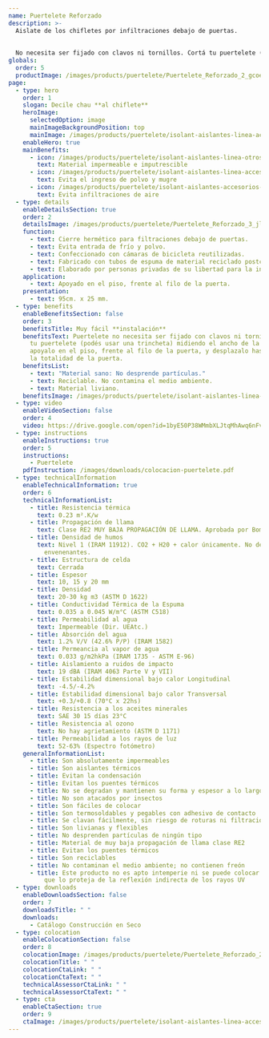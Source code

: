```yaml
---
name: Puertelete Reforzado
description: >-
  Aislate de los chifletes por infiltraciones debajo de puertas.
  
  
  No necesita ser fijado con clavos ni tornillos. Cortá tu puertelete (podés usar una trincheta) midiendo el ancho de la puerta, apoyalo en el piso, frente al filo de la puerta, y desplazalo hasta que cubra la totalidad de la puerta.
globals:
  order: 5
  productImage: /images/products/puertelete/Puertelete_Reforzado_2_gcoeao.jpg
page:
  - type: hero
    order: 1
    slogan: Decile chau **al chiflete**
    heroImage:
      selectedOption: image
      mainImageBackgroundPosition: top
      mainImage: /images/products/puertelete/isolant-aislantes-linea-accesorios-puertelete-imagen.jpg
    enableHero: true
    mainBenefits:
      - icon: /images/products/puertelete/isolant-aislantes-linea-otros-usos-puertelete-beneficio-1.svg
        text: Material impermeable e imputrescible
      - icon: /images/products/puertelete/isolant-aislantes-linea-accesorios-puertelete-beneficio-2.svg
        text: Evita el ingreso de polvo y mugre
      - icon: /images/products/puertelete/isolant-aislantes-accesorios-puertelete-beneficio-3.svg
        text: Evita infiltraciones de aire
  - type: details
    enableDetailsSection: true
    order: 2
    detailsImage: /images/products/puertelete/Puertelete_Reforzado_3_jl6rhk.jpg
    function:
      - text: Cierre hermético para filtraciones debajo de puertas.
      - text: Evita entrada de frío y polvo.
      - text: Confeccionado con cámaras de bicicleta reutilizadas.
      - text: Fabricado con tubos de espuma de material reciclado postconsumo.
      - text: Elaborado por personas privadas de su libertad para la inclusión laboral.
    application:
      - text: Apoyado en el piso, frente al filo de la puerta.
    presentation:
      - text: 95cm. x 25 mm.
  - type: benefits
    enableBenefitsSection: false
    order: 3
    benefitsTitle: Muy fácil **instalación**
    benefitsText: Puertelete no necesita ser fijado con clavos ni tornillos. Cortá
      tu puertelete (podés usar una trincheta) midiendo el ancho de la puerta,
      apoyalo en el piso, frente al filo de la puerta, y desplazalo hasta que cubra
      la totalidad de la puerta.
    benefitsList:
      - text: "Material sano: No desprende partículas."
      - text: Reciclable. No contamina el medio ambiente.
      - text: Material liviano.
    benefitsImage: /images/products/puertelete/isolant-aislantes-linea-otros-usos-puertelete-beneficio-exclusivo.jpg
  - type: video
    enableVideoSection: false
    order: 4
    video: https://drive.google.com/open?id=1byE50P38WMmbXLJtqMhAwq6nFvAfTE1G&authuser=marketing%40isolant.com.ar&usp=drive_fs
  - type: instructions
    enableInstructions: true
    order: 5
    instructions:
      - Puertelete
    pdfInstruction: /images/downloads/colocacion-puertelete.pdf
  - type: technicalInformation
    enableTechnicalInformation: true
    order: 6
    technicalInformationList:
      - title: Resistencia térmica
        text: 0.23 m².K/w
      - title: Propagación de llama
        text: Clase RE2 MUY BAJA PROPAGACIÓN DE LLAMA. Aprobada por Bomberos Argentina.
      - title: Densidad de humos
        text: Nivel 1 (IRAM 11912). CO2 + H20 + calor únicamente. No desprende gases
          envenenantes.
      - title: Estructura de celda
        text: Cerrada
      - title: Espesor
        text: 10, 15 y 20 mm
      - title: Densidad
        text: 20-30 kg m3 (ASTM D 1622)
      - title: Conductividad Térmica de la Espuma
        text: 0.035 a 0.045 W/m°C (ASTM C518)
      - title: Permeabilidad al agua
        text: Impermeable (Dir. UEAtc.)
      - title: Absorción del agua
        text: 1.2% V/V (42.6% P/P) (IRAM 1582)
      - title: Permeancia al vapor de agua
        text: 0.033 g/m2hkPa (IRAM 1735 - ASTM E-96)
      - title: Aislamiento a ruidos de impacto
        text: 19 dBA (IRAM 4063 Parte V y VII)
      - title: Estabilidad dimensional bajo calor Longitudinal
        text: -4.5/-4.2%
      - title: Estabilidad dimensional bajo calor Transversal
        text: +0.3/+0.8 (70°C x 22hs)
      - title: Resistencia a los aceites minerales
        text: SAE 30 15 días 23°C
      - title: Resistencia al ozono
        text: No hay agrietamiento (ASTM D 1171)
      - title: Permeabilidad a los rayos de luz
        text: 52-63% (Espectro fotómetro)
    generalInformationList:
      - title: Son absolutamente impermeables
      - title: Son aislantes térmicos
      - title: Evitan la condensación
      - title: Evitan los puentes térmicos
      - title: No se degradan y mantienen su forma y espesor a lo largo del tiempo
      - title: No son atacados por insectos
      - title: Son fáciles de colocar
      - title: Son termosoldables y pegables con adhesivo de contacto
      - title: Se clavan fácilmente, sin riesgo de roturas ni filtraciones
      - title: Son livianas y flexibles
      - title: No desprenden partículas de ningún tipo
      - title: Material de muy baja propagación de llama clase RE2
      - title: Evitan los puentes térmicos
      - title: Son reciclables
      - title: No contaminan el medio ambiente; no contienen freón
      - title: Este producto no es apto intemperie ni se puede colocar sin un cielorraso
          que lo proteja de la reflexión indirecta de los rayos UV
  - type: downloads
    enableDownloadsSection: false
    order: 7
    downloadsTitle: " "
    downloads:
      - Catálogo Construcción en Seco
  - type: colocation
    enableColocationSection: false
    order: 8
    colocationImage: /images/products/puertelete/Puertelete_Reforzado_2_oha4wu.jpg
    colocationTitle: " "
    colocationCtaLink: " "
    colocationCtaText: " "
    technicalAssessorCtaLink: " "
    technicalAssessorCtaText: " "
  - type: cta
    enableCtaSection: true
    order: 9
    ctaImage: /images/products/puertelete/isolant-aislantes-linea-accesorios-puertelete-imagen-cta.jpg
---
```

